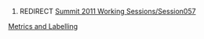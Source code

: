 1.  REDIRECT [Summit 2011 Working
    Sessions/Session057](Summit_2011_Working_Sessions/Session057 "wikilink")

[Metrics and Labelling](Category:Summit_2011_Metrics_Track "wikilink")